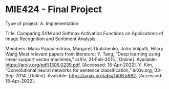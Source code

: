 # MIE424 - Final Project
Type of project: A. Implementation

Title: Comparing SVM and Softmax Activation Functions on Applications of Image Recognition and Sentiment Analysis

Members: Maria Papadimitriou, Margaret Tkatchenko, John Volpatti, Hilary Wang
Most relevant papers from literature: 
Y. Tang, “Deep learning using linear support vector machines,” arXiv, 21-Feb-2015. [Online]. Available: https://arxiv.org/pdf/1306.0239.pdf. [Accessed: 18-Apr-2022].
Y. Kim, “Convolutional neural networks for sentence classification,” arXiv.org, 03-Sep-2014. [Online]. Available: https://arxiv.org/abs/1408.5882. [Accessed: 18-Apr-2022].

